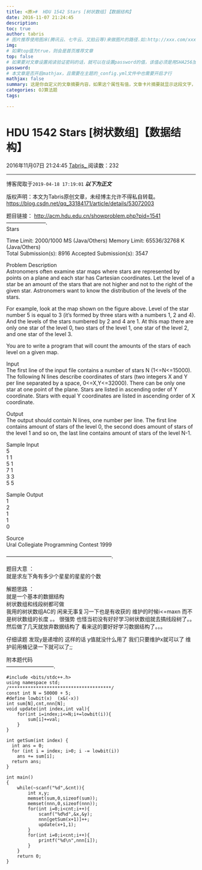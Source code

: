 ```yaml
---
title: <原>#  HDU 1542 Stars [树状数组]【数据结构】
date: 2016-11-07 21:24:45
description:
toc: true
author: tabris
# 图片推荐使用图床(腾讯云、七牛云、又拍云等)来做图片的路径.如:http://xxx.com/xxx.jpg
img: 
# 如果top值为true，则会是首页推荐文章
top: false
# 如果要对文章设置阅读验证密码的话，就可以在设置password的值，该值必须是用SHA256加密后的密码，防止被他人识破
password: 
# 本文章是否开启mathjax，且需要在主题的_config.yml文件中也需要开启才行
mathjax: false
summary: 这是你自定义的文章摘要内容，如果这个属性有值，文章卡片摘要就显示这段文字，否则程序会自动截取文章的部分内容作为摘要
categories: OJ算法题
tags:

---
```





#  HDU 1542 Stars [树状数组]【数据结构】

2016年11月07日 21:24:45  [ Tabris_ ](https://me.csdn.net/qq_33184171) 阅读数：232


--- 
 博客爬取于`2019-04-18 17:19:01`
***以下为正文***

版权声明：本文为Tabris原创文章，未经博主允许不得私自转载。
https://blog.csdn.net/qq_33184171/article/details/53072003

题目链接： [ http://acm.hdu.edu.cn/showproblem.php?pid=1541
](http://acm.hdu.edu.cn/showproblem.php?pid=1541)  
———————–.  
Stars

Time Limit: 2000/1000 MS (Java/Others) Memory Limit: 65536/32768 K
(Java/Others)  
Total Submission(s): 8916 Accepted Submission(s): 3547

Problem Description  
Astronomers often examine star maps where stars are represented by points on a
plane and each star has Cartesian coordinates. Let the level of a star be an
amount of the stars that are not higher and not to the right of the given
star. Astronomers want to know the distribution of the levels of the stars.

For example, look at the map shown on the figure above. Level of the star
number 5 is equal to 3 (it’s formed by three stars with a numbers 1, 2 and 4).
And the levels of the stars numbered by 2 and 4 are 1. At this map there are
only one star of the level 0, two stars of the level 1, one star of the level
2, and one star of the level 3.

You are to write a program that will count the amounts of the stars of each
level on a given map.

Input  
The first line of the input file contains a number of stars N (1<=N<=15000).
The following N lines describe coordinates of stars (two integers X and Y per
line separated by a space, 0<=X,Y<=32000). There can be only one star at one
point of the plane. Stars are listed in ascending order of Y coordinate. Stars
with equal Y coordinates are listed in ascending order of X coordinate.

Output  
The output should contain N lines, one number per line. The first line
contains amount of stars of the level 0, the second does amount of stars of
the level 1 and so on, the last line contains amount of stars of the level
N-1.

Sample Input  
5  
1 1  
5 1  
7 1  
3 3  
5 5

Sample Output  
1  
2  
1  
1  
0

Source  
Ural Collegiate Programming Contest 1999

————————————————————.

题目大意 ：  
就是求左下角有多少个星星的星星的个数

解题思路 ：  
就是一个基本的数据结构  
树状数组和线段树都可做  
我用的树状数组AC的 闲来无事复习一下也是有收获的 维护的时候i<=maxn 而不是树状数组的长度 。。 很强势
也怪当初没有好好学习树状数组就去搞线段树了。。然后做了几天就放弃数据结构了 看来这的要好好学习数据结构了。。。

仔细读题 发现y是递增的 这样的话 y值就没什么用了 我们只要维护x就可以了 维护前用桶记录一下就可以了;;

附本题代码  
—————————.

    
    
    #include <bits/stdc++.h>
    using namespace std;
    /**************************************/
    const int N = 50000 + 5;
    #define lowbit(x)  (x&(-x))
    int sum[N],cnt,nnn[N];
    void update(int index,int val){
        for(int i=index;i<=N;i+=lowbit(i)){
            sum[i]+=val;
        }
    }
    
    int getSum(int index) {
      int ans = 0;
      for (int i = index; i>0; i -= lowbit(i))
        ans += sum[i];
      return ans;
    }
    
    int main()
    {
        while(~scanf("%d",&cnt)){
            int x,y;
            memset(sum,0,sizeof(sum));
            memset(nnn,0,sizeof(nnn));
            for(int i=0;i<cnt;i++){
                scanf("%d%d",&x,&y);
                nnn[getSum(x+1)]++;
                update(x+1,1);
            }
            for(int i=0;i<cnt;i++){
                printf("%d\n",nnn[i]);
            }
        }
        return 0;
    }

